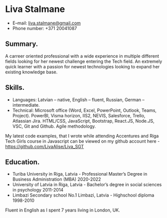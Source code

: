 # Liva Stalmane

- E–mail: liva.stalmane@gmail.com 
- Phone number: +371 20041087

## Summary. 
A carreer oriented professional with a wide experience in multiple different fields looking for her newest challenge entering the Tech field. An extremely quick learner with a passion for newest technologies looking to expand her existing knowledge base.

## Skills. 
- Languages: Latvian – native, English – fluent, Russian, German – intermediate. 
- Technical: Microsoft office (Word, Excel, PowerPoint, Outlook, Teams, Project). PowerBI, Visma horizon, IIS2, NEVIS, Salesforce, Trello, Atlassian Jira. HTML/CSS, JavaScript, Bootstrap, React.JS, Node.JS, VSC, Git and Github. Agile methodology.

My latest code examples, that I wrote while attending Accentures and Riga Tech Girls course in Javascript can be viewed on my github account here - https://github.com/LivaAlise/Liva_SGT

## Education. 
- Turiba University in Riga, Latvia - Professional Master’s Degree in Business Administration (MBA) 2020-2022 
- University of Latvia in Riga, Latvia - Bachelor’s degree in social sciences in psychology 2011-2014 
- Limbazi Secondary school No.1 Limbazi, Latvia - Highschool diploma 1998-2010

Fluent in English as I spent 7 years living in London, UK.
